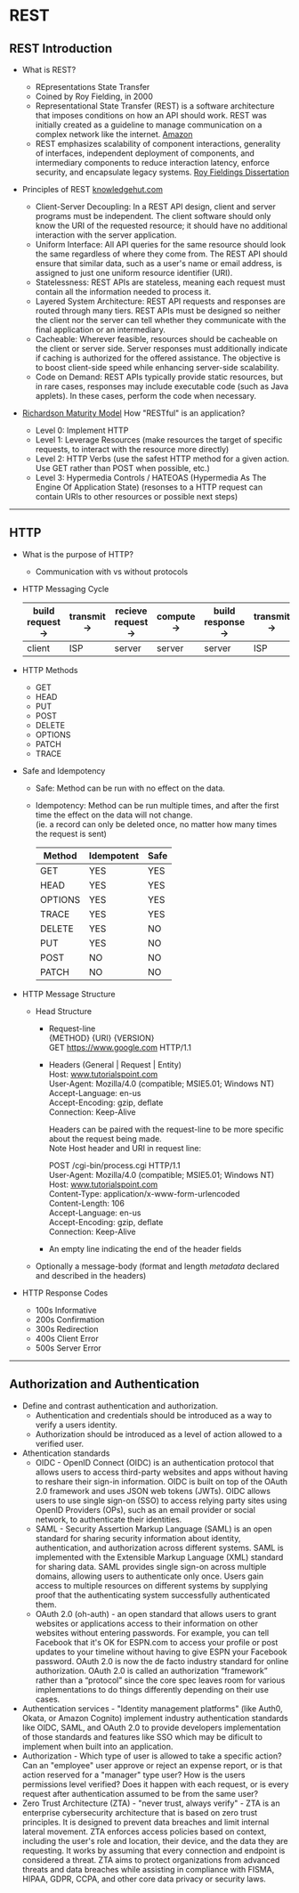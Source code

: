 # REST
## REST Introduction

- What is REST?
    - REpresentations State Transfer
    - Coined by Roy Fielding, in 2000
    - Representational State Transfer (REST) is a software architecture that imposes conditions on how an API should work. REST was initially created as a guideline to manage communication on a complex network like the internet. [Amazon](https://aws.amazon.com/what-is/restful-api/)
    - REST emphasizes scalability of component interactions, generality of interfaces, independent deployment of components, and intermediary components to reduce interaction latency, enforce security, and encapsulate legacy systems. [Roy Fieldings Dissertation](https://www.ics.uci.edu/~fielding/pubs/dissertation/abstract.htm)  

- Principles of REST [knowledgehut.com](https://www.knowledgehut.com/blog/programming/rest-api)
    - Client-Server Decoupling: In a REST API design, client and server programs must be independent. The client software should only know the URI of the requested resource; it should have no additional interaction with the server application.
    - Uniform Interface: All API queries for the same resource should look the same regardless of where they come from. The REST API should ensure that similar data, such as a user's name or email address, is assigned to just one uniform resource identifier (URI).
    - Statelessness: REST APIs are stateless, meaning each request must contain all the information needed to process it.
    - Layered System Architecture: REST API requests and responses are routed through many tiers. REST APIs must be designed so neither the client nor the server can tell whether they communicate with the final application or an intermediary.
    - Cacheable: Wherever feasible, resources should be cacheable on the client or server side. Server responses must additionally indicate if caching is authorized for the offered assistance. The objective is to boost client-side speed while enhancing server-side scalability.
    - Code on Demand: REST APIs typically provide static resources, but in rare cases, responses may include executable code (such as Java applets). In these cases, perform the code when necessary.

- [Richardson Maturity Model](https://martinfowler.com/articles/richardsonMaturityModel.html)
    How "RESTful" is an application?
    - Level 0: Implement HTTP
    - Level 1: Leverage Resources (make resources the target of specific requests, to interact with the resource more directly)
    - Level 2: HTTP Verbs (use the safest HTTP method for a given action. Use GET rather than POST when possible, etc.)
    - Level 3: Hypermedia Controls / HATEOAS (Hypermedia As The Engine Of Application State) (resonses to a HTTP request can contain URIs to other resources or possible next steps)

---

## HTTP

- What is the purpose of HTTP?
    - Communication with vs without protocols  

- HTTP Messaging Cycle  

    | build request -> | transmit -> | recieve request -> | compute -> | build response -> | transmit -> | recieve response |
    | ---------------- | ----------- | ------------------ | ---------- | ----------------- | ----------- | ---------------- |
    | client | ISP | server | server | server | ISP | client |  

- HTTP Methods
    - GET
    - HEAD
    - PUT
    - POST
    - DELETE
    - OPTIONS
    - PATCH
    - TRACE

- Safe and Idempotency
    - Safe: Method can be run with no effect on the data.
    - Idempotency: Method can be run multiple times, and after the first time the effect on the data will not change.  
        (ie. a record can only be deleted once, no matter how many times the request is sent)

        | Method | Idempotent | Safe |
        | ------ | ---------- | ---- |
        | GET | YES | YES |
        | HEAD | YES | YES |
        | OPTIONS | YES | YES |
        | TRACE | YES | YES |
        | DELETE | YES | NO |
        | PUT | YES | NO |
        | POST | NO | NO |
        | PATCH | NO | NO |  

- HTTP Message Structure
    - Head Structure
        - Request-line  
        {METHOD} {URI} {VERSION}  
        GET https://www.google.com HTTP/1.1  

        - Headers (General | Request | Entity)  
        Host: www.tutorialspoint.com  
        User-Agent: Mozilla/4.0 (compatible; MSIE5.01; Windows NT)  
        Accept-Language: en-us  
        Accept-Encoding: gzip, deflate  
        Connection: Keep-Alive  

            Headers can be paired with the request-line to be more specific about the request being made.  
            Note Host header and URI in request line: 

            POST /cgi-bin/process.cgi HTTP/1.1  
            User-Agent: Mozilla/4.0 (compatible; MSIE5.01; Windows NT)  
            Host: www.tutorialspoint.com  
            Content-Type: application/x-www-form-urlencoded  
            Content-Length: 106  
            Accept-Language: en-us  
            Accept-Encoding: gzip, deflate  
            Connection: Keep-Alive  

        - An empty line indicating the end of the header fields
    - Optionally a message-body (format and length *metadata* declared and described in the headers)  

- HTTP Response Codes
    - 100s Informative
    - 200s Confirmation
    - 300s Redirection
    - 400s Client Error
    - 500s Server Error

---

## Authorization and Authentication

- Define and contrast authentication and authorization.
    - Authentication and credentials should be introduced as a way to verify a users identity.
    - Authorization should be introduced as a level of action allowed to a verified user.
- Athentication standards
    - OIDC - OpenID Connect (OIDC) is an authentication protocol that allows users to access third-party websites and apps without having to reshare their sign-in information. OIDC is built on top of the OAuth 2.0 framework and uses JSON web tokens (JWTs). OIDC allows users to use single sign-on (SSO) to access relying party sites using OpenID Providers (OPs), such as an email provider or social network, to authenticate their identities.
    - SAML - Security Assertion Markup Language (SAML) is an open standard for sharing security information about identity, authentication, and authorization across different systems. SAML is implemented with the Extensible Markup Language (XML) standard for sharing data. SAML provides single sign-on across multiple domains, allowing users to authenticate only once. Users gain access to multiple resources on different systems by supplying proof that the authenticating system successfully authenticated them.
    - OAuth 2.0 (oh-auth) - an open standard that allows users to grant websites or applications access to their information on other websites without entering passwords. For example, you can tell Facebook that it's OK for ESPN.com to access your profile or post updates to your timeline without having to give ESPN your Facebook password. OAuth 2.0 is now the de facto industry standard for online authorization. OAuth 2.0 is called an authorization “framework” rather than a “protocol” since the core spec leaves room for various implementations to do things differently depending on their use cases.
- Authentication services - "Identity management platforms" (like Auth0, Okata, or Amazon Cognito) implement industry authentication standards like OIDC, SAML, and OAuth 2.0 to provide developers implementation of those standards and features like SSO which may be dificult to implement when built into an application. 
- Authorization - Which type of user is allowed to take a specific action? Can an "employee" user approve or reject an expense report, or is that action reserved for a "manager" type user? How is the users permissions level verified? Does it happen with each request, or is every request after authentication assumed to be from the same user?
- Zero Trust Architecture (ZTA) - "never trust, always verify" - ZTA is an enterprise cybersecurity architecture that is based on zero trust principles. It is designed to prevent data breaches and limit internal lateral movement. ZTA enforces access policies based on context, including the user's role and location, their device, and the data they are requesting. It works by assuming that every connection and endpoint is considered a threat. ZTA aims to protect organizations from advanced threats and data breaches while assisting in compliance with FISMA, HIPAA, GDPR, CCPA, and other core data privacy or security laws.